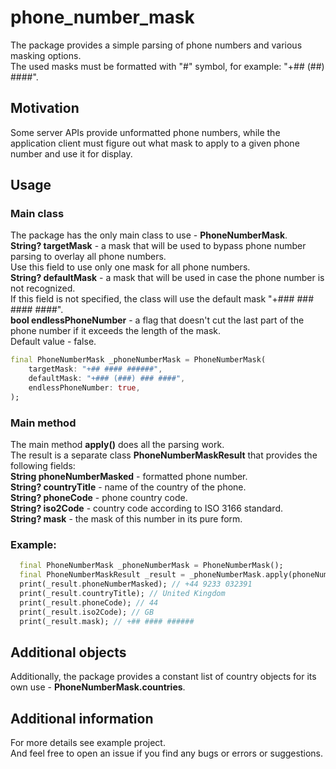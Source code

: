 # phone_number_mask
The package provides a simple parsing of phone numbers and various masking options.\
The used masks must be formatted with "#" symbol, for example: "+## (##) ####".

## Motivation
Some server APIs provide unformatted phone numbers, while the application client must figure out what mask to apply to a given phone number and use it for display.

## Usage
### Main class
The package has the only main class to use - **PhoneNumberMask**.\
**String? targetMask** - a mask that will be used to bypass phone number parsing to overlay all phone numbers.\
Use this field to use only one mask for all phone numbers.\
**String? defaultMask** - a mask that will be used in case the phone number is not recognized.\
If this field is not specified, the class will use the default mask "+### ### #### ####".\
**bool endlessPhoneNumber** - a flag that doesn't cut the last part of the phone number if it exceeds the length of the mask.\
Default value - false.

```dart
final PhoneNumberMask _phoneNumberMask = PhoneNumberMask(
    targetMask: "+## #### ######",
    defaultMask: "+### (###) ### ####",
    endlessPhoneNumber: true,
);
```

### Main method
The main method **apply()** does all the parsing work.\
The result is a separate class **PhoneNumberMaskResult** that provides the following fields:\
**String phoneNumberMasked** - formatted phone number.\
**String? countryTitle** - name of the country of the phone.\
**String? phoneCode** - phone country code.\
**String? iso2Code** - country code according to ISO 3166 standard.\
**String? mask** - the mask of this number in its pure form.

### Example:
```dart
  final PhoneNumberMask _phoneNumberMask = PhoneNumberMask();
  final PhoneNumberMaskResult _result = _phoneNumberMask.apply(phoneNumber: "4492330323912034");
  print(_result.phoneNumberMasked); // +44 9233 032391
  print(_result.countryTitle); // United Kingdom
  print(_result.phoneCode); // 44
  print(_result.iso2Code); // GB
  print(_result.mask); // +## #### ######
```

## Additional objects
Additionally, the package provides a constant list of country objects for its own use - **PhoneNumberMask.countries**.


## Additional information
For more details see example project.\
And feel free to open an issue if you find any bugs or errors or suggestions.
